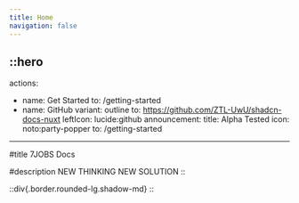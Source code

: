 ```yaml
---
title: Home
navigation: false
---
```


::hero
---
actions:
  - name: Get Started
    to: /getting-started
  - name: GitHub
    variant: outline
    to: https://github.com/ZTL-UwU/shadcn-docs-nuxt
    leftIcon: lucide:github
announcement:
  title: Alpha Tested
  icon: noto:party-popper
  to: /getting-started
---
#title
7JOBS Docs

#description
NEW THINKING NEW SOLUTION 
::

::div{.border.rounded-lg.shadow-md}
::
